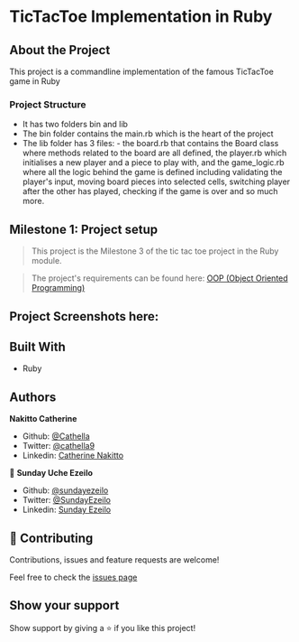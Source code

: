 # TicTacToe Implementation in Ruby

## About the Project
This project is a commandline implementation of the famous TicTacToe game in Ruby

### Project Structure
- It has two folders bin and lib
- The bin folder contains the main.rb which is the heart of the project
- The lib folder has 3 files: - the board.rb that contains the Board class where methods related to the board are all defined, the player.rb which initialises a new player and a piece to play with, and the game_logic.rb where all the logic behind the game is defined including validating the player's input, moving board pieces into selected cells, switching player after the other has played, checking if the game is over and so much more.

## Milestone 1: Project setup

> This project is the Milestone 3 of the tic tac toe project in the Ruby module.

> The project's requirements can be found here: [OOP (Object Oriented Programming)](https://microverse.pathwright.com/library/fast-track-curriculum/69047/path/step/59565018/)

## Project Screenshots here:

## Built With

- Ruby

## Authors

**Nakitto Catherine**

- Github: [@Cathella](https://github.com/Cathella)
- Twitter: [@cathella9](https://twitter.com/cathella9)
- Linkedin: [Catherine Nakitto](https://www.linkedin.com/in/catherine-nakitto-51ba2a40/)

👤 **Sunday Uche Ezeilo**

- Github: [@sundayezeilo](https://github.com/ezeilo-su)
- Twitter: [@SundayEzeilo](https://twitter.com/SundayEzeilo)
- Linkedin: [Sunday Ezeilo](https://www.linkedin.com/in/sunday-ezeilo-a6a67664/)

## 🤝 Contributing

Contributions, issues and feature requests are welcome!

Feel free to check the [issues page](https://github.com/Cathella/tic_tac_toe/issues)

## Show your support

Show support by giving a ⭐️ if you like this project!

